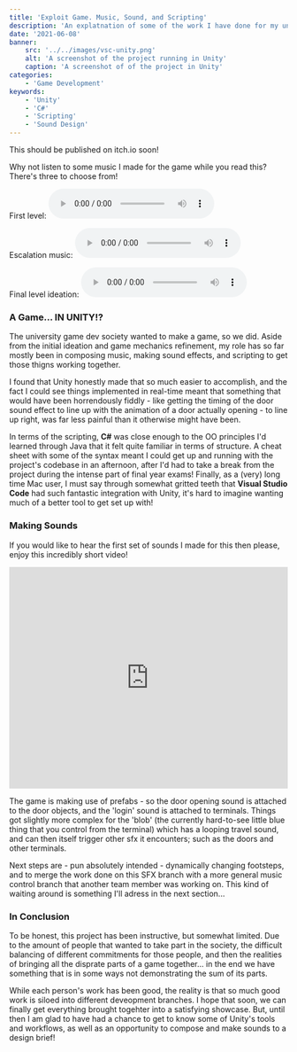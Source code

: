 ```yaml
---
title: 'Exploit Game. Music, Sound, and Scripting'
description: 'An explatnation of some of the work I have done for my university game dev society'
date: '2021-06-08'
banner:
    src: '../../images/vsc-unity.png'
    alt: 'A screenshot of the project running in Unity'
    caption: 'A screenshot of of the project in Unity'
categories:
    - 'Game Development'
keywords:
    - 'Unity'
    - 'C#'
    - 'Scripting'
    - 'Sound Design'
---
```


This should be published on itch.io soon!

Why not listen to some music I made for the game while you read this? There's three to choose from! 

First level:   <audio controls><source src="../../bearings.mp3" type="audio/mp3">It broke?</audio>

Escalation music:   <audio controls><source src="../../transport-hub.mp3" type="audio/mp3">It broke?</audio>

Final level ideation:   <audio controls><source src="../../final-level.mp3" type="audio/mp3">It broke?</audio>

### A Game... IN UNITY!?
The university game dev society wanted to make a game, so we did. Aside from the initial ideation and game mechanics refinement, my role has so far mostly been in composing music, making sound effects, and scripting to get those thigns working together.

I found that Unity honestly made that so much easier to accomplish, and the fact I could see things implemented in real-time meant that something that would have been horrendously fiddly - like getting the timing of the door sound effect to line up with the animation of a door actually opening - to line up right, was far less painful than it otherwise might have been.

In terms of the scripting, **C#** was close enough to the OO principles I'd learned through Java that it felt quite familiar in terms of structure. A cheat sheet with some of the syntax meant I could get up and running with the project's codebase in an afternoon, after I'd had to take a break from the project during the intense part of final year exams! Finally, as a (very) long time Mac user, I must say through somewhat gritted teeth that **Visual Studio Code** had such fantastic integration with Unity, it's hard to imagine wanting much of a better tool to get set up with!

### Making Sounds
If you would like to hear the first set of sounds I made for this then please, enjoy this incredibly short video!
<iframe width="100%" height="400" src="https://www.youtube.com/embed/4_6gB3vhI5E" title="YouTube video player" frameborder="0" allow="accelerometer; autoplay; clipboard-write; encrypted-media; gyroscope; picture-in-picture" allowfullscreen></iframe>

The game is making use of prefabs - so the door opening sound is attached to the door objects, and the 'login' sound is attached to terminals. Things got slightly more complex for the 'blob' (the currently hard-to-see little blue thing that you control from the terminal) which has a looping travel sound, and can then itself trigger other sfx it encounters; such as the doors and other terminals.

Next steps are - pun absolutely intended - dynamically changing footsteps, and to merge the work done on this SFX branch with a more general music control branch that another team member was working on. This kind of waiting around is something I'll adress in the next section...

### In Conclusion
To be honest, this project has been instructive, but somewhat limited. Due to the amount of people that wanted to take part in the society, the difficult balancing of different commitments for those people, and then the realities of bringing all the disprate parts of a game together... in the end we have something that is in some ways not demonstrating the sum of its parts. 

While each person's work has been good, the reality is that so much good work is siloed into different deveopment branches. I hope that soon, we can finally get everything brought togehter into a satisfying showcase. But, until then I am glad to have had a chance to get to know some of Unity's tools and workflows, as well as an opportunity to compose and make sounds to a design brief!